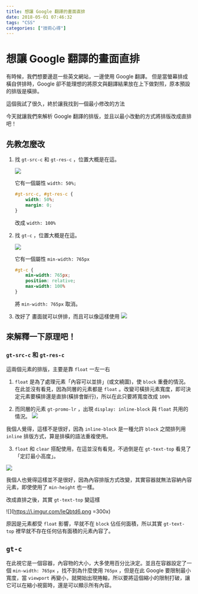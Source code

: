 ```yaml
---
title: 想讓 Google 翻譯的畫面直排
date: 2018-05-01 07:46:32
tags: "CSS"
categories: ["技術心得"]
---
```


# 想讓 Google 翻譯的畫面直排

有時候，我們想要邊逛一些英文網站，一邊使用 Google 翻譯。
但是當螢幕排成橫自併排時，Google 卻不能理想的將原文與翻譯結果放在上下做對照，原本預設的排版是橫排。

這個我試了很久，終於讓我找到一個最小修改的方法

今天就讓我們來解析 Google 翻譯的排版，並且以最小改動的方式將排版改成直排吧！

## 先教怎麼改

1. 找 `gt-src-c` 和 `gt-res-c` ，位置大概是在這。

   ![](https://i.imgur.com/7QpRi7n.png)

   它有一個屬性 `width: 50%;`

   ```CSS
   #gt-src-c, #gt-res-c {
       width: 50%;
       margin: 0;
   }
   ```

   改成 `width: 100%`

1. 找 `gt-c` ，位置大概是在這。

   ![](https://i.imgur.com/18byang.png)

   它有一個屬性 `min-width: 765px`

   ```CSS
   #gt-c {
       min-width: 765px;
       position: relative;
       max-width: 100%
   }
   ```

   將 `min-width: 765px` 取消。

1. 改好了
   畫面就可以併排，而且可以像這樣使用
   ![](https://i.imgur.com/JgRwYBM.png)

## 來解釋一下原理吧！

### `gt-src-c` 和 `gt-res-c`

這兩個元素的排版，主要是靠 `float` 一左一右

1. `float` 是為了處理元素「內容可以並排」(或文繞圖)，使 `block` 重疊的情況。在此並沒有看見，因為同層的元素都是 `float` 。改變可橫排元素寬度，即可決定元素要橫排還是直排(橫排會斷行)，所以在此只要將寬度改成 `100%`

2. 而同層的元素 `gt-promo-lr` ，出現 `display: inline-block` 與 `float` 共用的情況。
   ![](https://i.imgur.com/Zxu9cbq.png)

我個人覺得，這樣不是很好，因為 `inline-block` 是一種允許 `block` 之間排列用 `inline` 排版方式，算是排橫的語法重複使用。

3. `float` 和 `clear` 搭配使用，在這並沒有看見，不過倒是在 `gt-text-top` 看見了「定訂最小高度」。

![](https://i.imgur.com/RCr2QCX.png)

我個人也覺得這樣並不是很好，因為內容排版方式改變，其實容器就無法容納內容元素，即使使用了 `min-height` 也一樣。

改成直排之後，其實 `gt-text-top` 變這樣

![](https://i.imgur.com/IeQbtd6.png =300x)

原因是元素都受 `float` 影響，早就不在 `block` 佔任何面積，所以其實 `gt-text-top` 裡早就不存在任何佔有面積的元素內容了。

## `gt-c`

在此視它是一個容器，內容物的大小，大多使用百分比決定。並且在容器設定了一個 `min-width: 765px` ，找不到為什麼使用 `765px` ，但是在此 Google 要限制最小寬度，當 `viewport` 再變小，就開始出現捲軸，所以要將這個縮小的限制打破，讓它可以在縮小視窗時，還是可以顯示所有內容。
